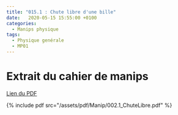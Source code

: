 ```yaml
---
title: "015.1 : Chute libre d'une bille"
date:   2020-05-15 15:55:00 +0100
categories:
  - Manips physique
tags:
  - Physique genérale
  - MP01
---
```


# Extrait du cahier de manips

[Lien du PDF](/assets/pdf/Manip/002.1_ChuteLibre.pdf)

{% include pdf src="/assets/pdf/Manip/002.1_ChuteLibre.pdf" %}

